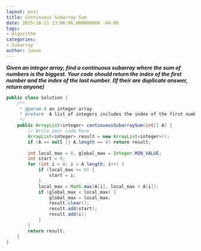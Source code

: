 ```yaml
---
layout: post
title: Continuous Subarray Sum
date: 2015-10-21 13:06:06.000000000 -04:00
tags:
- Algorithm
categories:
- Subarray
author: Jason
---
```

<p><strong><em>Given an integer array, find a continuous subarray where the sum of numbers is the biggest. Your code should return the index of the first number and the index of the last number. (If their are duplicate answer, return anyone)</em></strong></p>


``` java
public class Solution {
    /**
     * @param A an integer array
     * @return  A list of integers includes the index of the first number and the index of the last number
     */
    public ArrayList<integer> continuousSubarraySum(int[] A) {
        // Write your code here
        ArrayList<integer> result = new ArrayList<integer>();
        if (A == null || A.length == 0) return result;
        
        int local_max = 0, global_max = Integer.MIN_VALUE;
        int start = 0;
        for (int i = 0; i < A.length; i++) {
            if (local_max <= 0) {
                start = i;
            }
            local_max = Math.max(A[i], local_max + A[i]);
            if (global_max < local_max) {
                global_max = local_max;
                result.clear();
                result.add(start);
                result.add(i);
            }
        }
        return result;
    }
}
```
